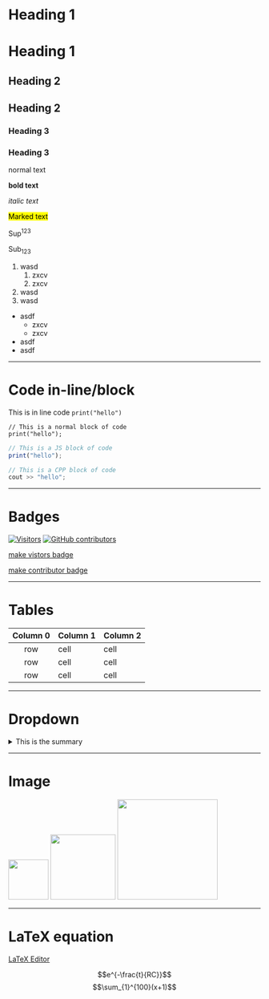 # Heading 1

<h1>Heading 1</h1>

## Heading 2

<h2>Heading 2</h2>

### Heading 3

<h3>Heading 3</h3>

normal text

**bold text**

_italic text_

<mark>Marked text</mark>

Sup<sup>123</sup>

Sub<sub>123</sub>

1. wasd
   1. zxcv
   2. zxcv
2. wasd
3. wasd

- asdf
  - zxcv
  - zxcv
- asdf
- asdf

---

# Code in-line/block

This is in line code `print("hello")`

```
// This is a normal block of code
print("hello");
```

```js
// This is a JS block of code
print("hello");
```

```cpp
// This is a CPP block of code
cout >> "hello";
```

---

# Badges

[![Visitors](https://api.visitorbadge.io/api/visitors?path=https%3A%2F%2Fgithub.com%2FHongYang01%2Ftesting&labelColor=%23d9e3f0&countColor=%23697689&style=flat&labelStyle=lower)](https://visitorbadge.io/status?path=https%3A%2F%2Fgithub.com%2FHongYang01%2Ftesting)
[![GitHub contributors](https://img.shields.io/github/contributors/HongYang01/testing?labelColor=%23d9e3f0&color=%23697689)](https://github.com/HongYang01/testing/graphs/contributors)

[make vistors badge](https://visitorbadge.io/)

[make contributor badge](https://shields.io/badges/git-hub-contributors)

---

# Tables

| Column 0 | Column 1 | Column 2 |
| :------: | -------- | -------- |
|   row    | cell     | cell     |
|   row    | cell     | cell     |
|   row    | cell     | cell     |

---

# Dropdown

<details>
<summary>This is the summary</summary><br>

1. sadf
2. sadfasdf
3. asdfsdf

</details>

---

# Image

<img src="https://upload.wikimedia.org/wikipedia/commons/thumb/5/5a/Aerial_view_of_Apple_Park_dllu.jpg/1280px-Aerial_view_of_Apple_Park_dllu.jpg" width="auto" height="80" />
<img src="https://upload.wikimedia.org/wikipedia/commons/thumb/5/5a/Aerial_view_of_Apple_Park_dllu.jpg/1280px-Aerial_view_of_Apple_Park_dllu.jpg" width="auto" height="130" />
<img src="https://upload.wikimedia.org/wikipedia/commons/thumb/5/5a/Aerial_view_of_Apple_Park_dllu.jpg/1280px-Aerial_view_of_Apple_Park_dllu.jpg" width="auto" height="200" />

---

# LaTeX equation

[LaTeX Editor](https://latexeditor.lagrida.com/)

$$e^{-\frac{t}{RC}}$$
$$\sum_{1}^{100}(x+1)$$
